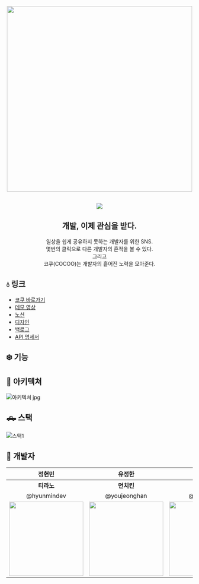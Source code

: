 <div align="center">
    <a href="https://cocoo.hyunmin.dev">
    <img width="500" src="https://user-images.githubusercontent.com/74395748/139043672-3e2cd88c-35e4-4d5f-8ca1-99766b1e4496.png" />
    </a>
</div>


<p align="center">
    <a href="/"><img src="https://img.shields.io/badge/node-16.13.0-9181d6?logo=node.js" alt=""></a>
    <a href="/"><img src="https://img.shields.io/badge/npm-8.1.0-9181D6?logo=npm" alt=""></a>
    <a href="/"><img src="https://img.shields.io/badge/express-4.17.1-9181D6?logo=express" alt=""></a>
    <a href="/"><img src="https://img.shields.io/badge/ubuntu-18.04-9181D6?logo=ubuntu" alt=""></a>
    <a href="/"><img src="https://img.shields.io/badge/react-17.0.2-9181D6?logo=react" alt=""></a>
    <br>
    <a href="/">
    <img src="https://hits.seeyoufarm.com/api/count/incr/badge.svg?url=https%3A%2F%2Fgithub.com%2Fboostcampwm-2021%2FWEB26-COKIRI&count_bg=%239181D6&title_bg=%23555555&icon=&icon_color=%239181D6&title=&edge_flat=false"/>
    </a>
</p>

<div align="center">
<h2>
개발, 이제 관심을 받다.
</h2>

<p>일상을 쉽게 공유하지 못하는 개발자를 위한 SNS.<br>
몇번의 클릭으로 다른 개발자의 흔적을 볼 수 있다.<br>
그리고<br>
코쿠(COCOO)는 개발자의 흩어진 노력을 모아준다.</p>

</div>

## 💧 링크

- [코쿠 바로가기](https://cocoo.hyunmin.dev)
- [데모 영상](https://www.youtube.com/channel/UClTDe4xZrPD7ES1hZaeCwIA)
- [노션](https://pool-storm-1a3.notion.site/b1de384e2f8c47948ee4b347bda6de04)
- [디자인](https://miro.com/app/board/o9J_lnmq-7Y=/?invite_link_id=740345289660)
- [백로그](https://docs.google.com/spreadsheets/d/14WwTBta7pvPAq2TPi0Rga9ThRRph-Lt7dCHPDHVWlRo/edit?usp=sharing)
- [API 명세서](https://documenter.getpostman.com/view/12433390/UVBznV9T)

## ❄️ 기능

## 🗽 아키텍쳐

![아키텍쳐 jpg](https://user-images.githubusercontent.com/34956768/139275197-360f1438-511c-428f-93b3-589ea978de29.jpg)

## 🛻 스택

![스택1](https://user-images.githubusercontent.com/34956768/139271396-dd0cda8b-b31a-4690-a8dd-0565fe3ec2f6.jpg)

## 🧊 개발자

|     정현민    |     유정한    |    김동민   |     한범석    |
| :---------: | :---------: | :--------: | :---------: |
|  **티라노**   |   **먼치킨**  |  **고라니** |  **타이거**   |
| @hyunmindev | @youjeonghan | @dmin0211 | @beomseok37 |
| <img width=200 src="https://user-images.githubusercontent.com/34956768/139091226-e7e7aa3b-785e-4fce-bec2-7b0178820aa5.png"> | <img width=200 src="https://user-images.githubusercontent.com/34956768/139091573-17ca9a01-3a0a-448f-8203-faedc34aa2b6.png"> | <img width=200 src="https://user-images.githubusercontent.com/34956768/139091567-646b32b0-a856-4e6f-9e18-3c62039f99fe.png">| <img width=200 src="https://user-images.githubusercontent.com/34956768/139091533-cc71d3ea-4c68-4234-bba2-ec83ca74d94a.png"> |
